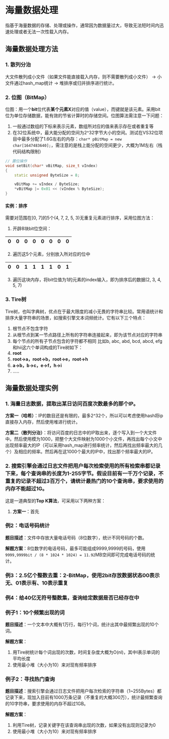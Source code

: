 # 海量数据处理
指基于海量数据的存储、处理或操作，通常因为数据量过大，导致无法短时间内迅速处理或者无法一次性载入内存。
## 海量数据处理方法
### 1. 散列分治
大文件散列成小文件（如果文件能直接载入内存，则不需要散列成小文件） -> 小文件通过hash_map统计 -> 堆排序或归并排序进行统计。

### 2. 位图（BitMap）
位图：用一个**bit**位代表**某个元素X**对应的值（value），而键就是该元素。采用bit位为单位存储数据，能有效的节省计算时的存储空间。位图算法需注意一下问题：
1. 一般通过数组的下标来表示元素，数组所对应的值来表示存在或者重复等
2. 在32位系统中，最大能分配的空间为2^32字节大小的空间。测试在VS32位项目中最多分配了1.6G左右的内存：`char* pBitMap = new char[1647483640];`，需注意的是栈上能分配的空间更少，大概为1M左右（栈代码结构限制）

```C++
// 置位操作
void setBit(char* vBitMap, size_t vIndex)
{
	static unsigned ByteSize = 8;

	vBitMap += vIndex / ByteSize;
	*vBitMap |= 0x01 << (vIndex % ByteSize);
}
```

#### 实例：排序
需要对范围在[0, 7]的5个(4, 7, 2, 5, 3)无重复元素进行排序，采用位图方法：
1. 开辟8块bit位空间：

| 0 | 0 | 0 | 0 | 0 | 0 | 0 | 0 |
| --- | --- | --- | --- | --- | --- | --- | --- |

2. 遍历这5个元素，分别放入所对应的位中

| 0 | 0 | 1 | 1 | 1 | 1 | 0 | 1 |
| --- | --- | --- | --- | --- | --- | --- | --- |

3. 遍历这块内存，将bit位值为1的元素的index输入，即为排序后的数据(2, 3, 4, 5, 7)


### 3. Tire树
Tire树，也叫字典树，优点在于最大限度的减小无畏的字符串比较。常用语统计和排序大量字符串的场景，如搜索引擎文本词频统计。它有以下三个特点：
1. 根节点不包含字符
2. 从根节点到某一节点路径上所有的字符串连接起来，即为该节点对应的字符串
3. 每个节点的所有子节点包含的字符都不相同
比如b, abc, abd, bcd, abcd, efg和hii这六个单词构成的Tire树如下：
1. **root**
2. **root->a，root->b，root->e，root->h**
3. **a->b，b->c，e->f，h->i** 
4. .....

## 海量数据处理实例
### 1. 海量日志数据，提取出某日访问百度次数最多的那个IP。
**方案一（哈希）**：IP的数目还是有限的，最多2^32个，所以可以考虑使用hash将ip直接存入内存，然后使用堆进行统计。

**方案二（散列分治）**：将访问百度的日志中的IP取出来，逐个写入到一个大文件中。然后使用模为1000，把整个大文件映射为1000个小文件，再找出每个小文中出现频率最大的IP（可以采用hash_map进行频率统计，然后再找出频率最大的几个）及相应的频率。然后再在这1000个最大的IP中，找出那个频率最大的IP。

### 2. 搜索引擎会通过日志文件把用户每次检索使用的所有检索串都记录下来，每个查询串的长度为1-255字节。假设目前有一千万个记录，不重复的记录不超过3百万个，请统计最热门的10个查询串，要求使用的内存不能超过1G。
这是一道典型的**Top K算法**，可采用以下两种方案：
1. **方案一**：首先

### 例2：电话号码统计
**题目描述**：文件中存放大量电话号码（8位数字），统计不同号码的个数。

**解题方案**：8位数字的电话号码，最多可能组成9999,9999的号码，使用`9999,9999bit / (8 * 1024 * 1024) = 11.92`MB空间即可完成电话号码的统计。

### 例3：2.5亿个整数去重：2-BitMap，使用2bit存放数据状态00表示无、01表示有、10表示重复

### 例4：给40亿无符号整数集，查询给定数据是否已经存在中



### 例子1：10个频繁出现的词
**题目描述**：一个文本中大概有1万行，每行1个词，统计出其中最频繁出现的10个词。

**解题方案**：
1. 用Tire树统计每个词出现的次数，时间复杂度大概为O(nl)，其中l表示单词的平均长度
2. 使用最小堆（大小为10）来对现有频率排序

### 例子2：寻找热门查询
**题目描述**：搜索引擎会通过日志文件把用户每次检索的字符串（1~255Bytes）都记录下来，现加入目前有1000万条记录（不重复的大概300万），统计最频繁查询的10字符串，要求使用的内存不超过1GB。

**解题方案**：
1. 利用Tire树，记录关键字在该查询串出现的次数，如果没有出现则记录为0
2. 使用最小堆（大小为10）来对现有频率排序
